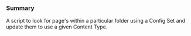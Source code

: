 ### Summary

A script to look for page's within a particular folder using a Config Set and update them to use a given Content Type.
